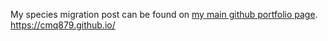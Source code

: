 My species migration post can be found on [my main github portfolio page](https://cmq879.github.io/). https://cmq879.github.io/
